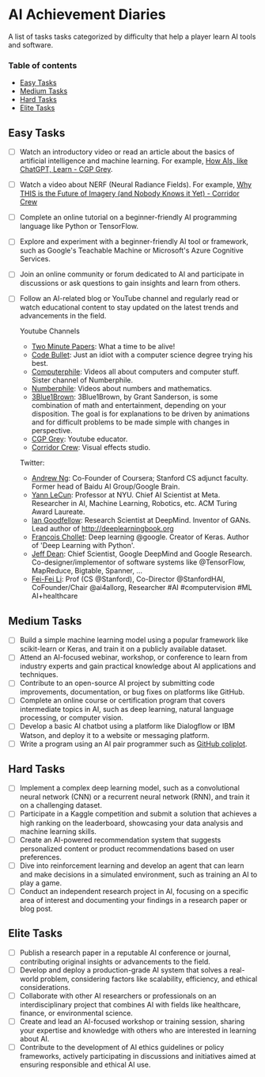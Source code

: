 # AI Achievement Diaries

A list of tasks tasks categorized by difficulty that help a player learn AI tools and software.

### Table of contents
- [Easy Tasks](#easy-tasks)
- [Medium Tasks](#medium-tasks)
- [Hard Tasks](#hard-tasks)
- [Elite Tasks](#elite-tasks)

## Easy Tasks

- [ ] Watch an introductory video or read an article about the basics of artificial intelligence and machine learning. For example, [How AIs, like ChatGPT, Learn - CGP Grey](https://www.youtube.com/watch?v=R9OHn5ZF4Uo).
- [ ] Watch a video about NERF (Neural Radiance Fields). For example, [Why THIS is the Future of Imagery (and Nobody Knows it Yet) - Corridor Crew](https://www.youtube.com/watch?v=YX5AoaWrowY)
- [ ] Complete an online tutorial on a beginner-friendly AI programming language like Python or TensorFlow.
- [ ] Explore and experiment with a beginner-friendly AI tool or framework, such as Google's Teachable Machine or Microsoft's Azure Cognitive Services.
- [ ] Join an online community or forum dedicated to AI and participate in discussions or ask questions to gain insights and learn from others.
- [ ] Follow an AI-related blog or YouTube channel and regularly read or watch educational content to stay updated on the latest trends and advancements in the field.
    
    Youtube Channels
    - [Two Minute Papers](https://www.youtube.com/c/K%C3%A1rolyZsolnai/videos): What a time to be alive!
    - [Code Bullet](https://www.youtube.com/c/CodeBullet/videos): Just an idiot with a computer science degree trying his best.
    - [Computerphile](https://www.youtube.com/user/Computerphile): Videos all about computers and computer stuff. Sister channel of Numberphile.
    - [Numberphile](https://www.youtube.com/user/numberphile): Videos about numbers and mathematics.
    - [3Blue1Brown](https://www.youtube.com/channel/UCYO_jab_esuFRV4b17AJtAw): 3Blue1Brown, by Grant Sanderson, is some combination of math and entertainment, depending on your disposition. The goal is for explanations to be driven by animations and for difficult problems to be made simple with changes in perspective.
    - [CGP Grey](https://www.youtube.com/c/CGPGrey/videos): Youtube educator.
    - [Corridor Crew](https://www.youtube.com/c/CorridorCrew/videos): Visual effects studio.

    Twitter:
    - [Andrew Ng](https://twitter.com/AndrewYNg): Co-Founder of Coursera; Stanford CS adjunct faculty. Former head of Baidu AI Group/Google Brain.
    - [Yann LeCun](https://twitter.com/ylecun): Professor at NYU. Chief AI Scientist at Meta. Researcher in AI, Machine Learning, Robotics, etc. ACM Turing Award Laureate.
    - [Ian Goodfellow](https://twitter.com/goodfellow_ian): Research Scientist at DeepMind. Inventor of GANs. Lead author of http://deeplearningbook.org
    - [François Chollet](https://twitter.com/fchollet): Deep learning @google. Creator of Keras. Author of 'Deep Learning with Python'.
    - [Jeff Dean](https://twitter.com/jeffdean): Chief Scientist, Google DeepMind and Google Research. Co-designer/implementor of software systems like @TensorFlow, MapReduce, Bigtable, Spanner, ...
    - [Fei-Fei Li](https://twitter.com/drfeifei): Prof (CS @Stanford), Co-Director @StanfordHAI, CoFounder/Chair @ai4allorg, Researcher #AI #computervision #ML AI+healthcare
    

## Medium Tasks

- [ ] Build a simple machine learning model using a popular framework like scikit-learn or Keras, and train it on a publicly available dataset.
- [ ] Attend an AI-focused webinar, workshop, or conference to learn from industry experts and gain practical knowledge about AI applications and techniques.
- [ ] Contribute to an open-source AI project by submitting code improvements, documentation, or bug fixes on platforms like GitHub.
- [ ] Complete an online course or certification program that covers intermediate topics in AI, such as deep learning, natural language processing, or computer vision.
- [ ] Develop a basic AI chatbot using a platform like Dialogflow or IBM Watson, and deploy it to a website or messaging platform.
- [ ] Write a program using an AI pair programmer such as [GitHub coliplot](https://github.com/features/copilot).

## Hard Tasks
- [ ] Implement a complex deep learning model, such as a convolutional neural network (CNN) or a recurrent neural network (RNN), and train it on a challenging dataset.
- [ ] Participate in a Kaggle competition and submit a solution that achieves a high ranking on the leaderboard, showcasing your data analysis and machine learning skills.
- [ ] Create an AI-powered recommendation system that suggests personalized content or product recommendations based on user preferences.
- [ ] Dive into reinforcement learning and develop an agent that can learn and make decisions in a simulated environment, such as training an AI to play a game.
- [ ] Conduct an independent research project in AI, focusing on a specific area of interest and documenting your findings in a research paper or blog post.

## Elite Tasks
- [ ] Publish a research paper in a reputable AI conference or journal, contributing original insights or advancements to the field.
- [ ] Develop and deploy a production-grade AI system that solves a real-world problem, considering factors like scalability, efficiency, and ethical considerations.
- [ ] Collaborate with other AI researchers or professionals on an interdisciplinary project that combines AI with fields like healthcare, finance, or environmental science.
- [ ] Create and lead an AI-focused workshop or training session, sharing your expertise and knowledge with others who are interested in learning about AI.
- [ ] Contribute to the development of AI ethics guidelines or policy frameworks, actively participating in discussions and initiatives aimed at ensuring responsible and ethical AI use.